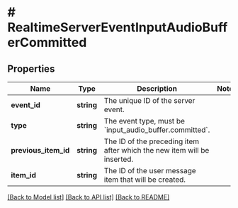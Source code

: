 # # RealtimeServerEventInputAudioBufferCommitted

## Properties

Name | Type | Description | Notes
------------ | ------------- | ------------- | -------------
**event_id** | **string** | The unique ID of the server event. |
**type** | **string** | The event type, must be &#x60;input_audio_buffer.committed&#x60;. |
**previous_item_id** | **string** | The ID of the preceding item after which the new item will be inserted. |
**item_id** | **string** | The ID of the user message item that will be created. |

[[Back to Model list]](../../README.md#models) [[Back to API list]](../../README.md#endpoints) [[Back to README]](../../README.md)
